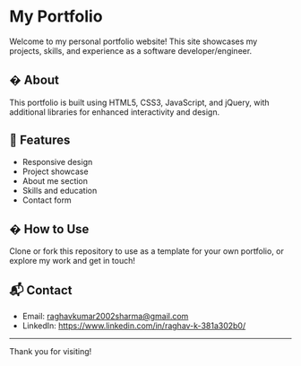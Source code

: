 # My Portfolio

Welcome to my personal portfolio website! This site showcases my projects, skills, and experience as a software developer/engineer.

## � About
This portfolio is built using HTML5, CSS3, JavaScript, and jQuery, with additional libraries for enhanced interactivity and design.

## 🌟 Features
- Responsive design
- Project showcase
- About me section
- Skills and education
- Contact form

## � How to Use
Clone or fork this repository to use as a template for your own portfolio, or explore my work and get in touch!

## 📬 Contact
- Email: raghavkumar2002sharma@gmail.com
- LinkedIn: https://www.linkedin.com/in/raghav-k-381a302b0/

---
Thank you for visiting!
